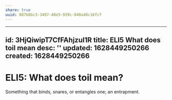 ```yaml
---
share: true
uuid: 887b8bc3-3497-48e5-939c-840a40c16fcf
---
```

---
id: 3HjQiwipT7CfFAhjzuI1R
title: ELI5 What does toil mean
desc: ''
updated: 1628449250266
created: 1628449250266
---
# ELI5: What does toil mean?
Something that binds, snares, or entangles one; an entrapment.
